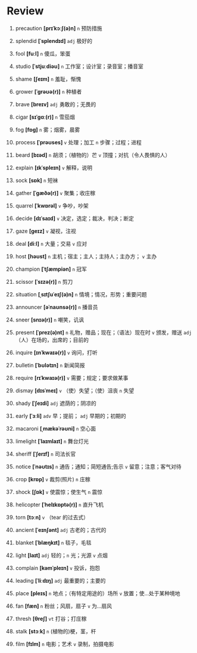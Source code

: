 # Review
1. precaution **[prɪˈkɔːʃ(ə)n]** `n` 预防措施

2. splendid **[ˈsplendɪd]** `adj` 极好的

3. fool **[fuːl]** `n` 傻瓜，笨蛋

4. studio **[ˈstjuːdiəʊ]** `n` 工作室；设计室；录音室；播音室

5. shame **[ʃeɪm]** `n` 羞耻，惭愧

6. grower **[ˈɡrəʊə(r)]** `n` 种植者

7. brave **[breɪv]** `adj` 勇敢的；无畏的

8. cigar **[sɪˈɡɑː(r)]** `n` 雪茄烟

9. fog **[fɒɡ]** `n` 雾；烟雾，晨雾

10. process **[ˈprəʊses]** `v` 处理；加工 `n` 步骤；过程；进程

11. beard **[bɪəd]** `n` 胡须；（植物的）芒 `v` 顶撞；对抗（令人畏惧的人）

12. explain **[ɪkˈspleɪn]** `v` 解释，说明

13. sock **[sɒk]** `n` 短袜

14. gather **[ˈɡæðə(r)]** `v` 聚集；收庄稼

15. quarrel **[ˈkwɒrəl]** `v` 争吵，吵架

16. decide **[dɪˈsaɪd]** `v` 决定，选定；裁决，判决；断定

17. gaze **[ɡeɪz]** `v` 凝视，注视

18. deal **[diːl]** `n` 大量；交易 `v` 应对

19. host **[həʊst]** `n` 主机；宿主；主人；主持人；主办方； `v` 主办

20. champion **[ˈtʃæmpiən]** `n` 冠军

21. scissor **[ˈsɪzə(r)]** `n` 剪刀

22. situation **[ˌsɪtʃuˈeɪʃ(ə)n]** `n` 情境；情况，形势；重要问题

23. announcer **[əˈnaʊnsə(r)]** `n` 播音员

24. sneer **[snɪə(r)]** `n` 嘲笑，讥讽

25. present **[ˈprez(ə)nt]** `n` 礼物，赠品；现在；（语法）现在时 `v` 颁发，赠送 `adj` （人）在场的，出席的；目前的

26. inquire **[ɪnˈkwaɪə(r)]** `v` 询问，打听

27. bulletin **[ˈbʊlətɪn]** `n` 新闻简报

28. require **[rɪˈkwaɪə(r)]** `v` 需要；规定；要求做某事

29. dismay **[dɪsˈmeɪ]** `v` （使）失望；（使）沮丧 `n` 失望

30. shady **[ˈʃeɪdi]** `adj` 遮荫的；阴凉的

31. early **[ˈɜːli]** `adv` 早；提前； `adj` 早期的；初期的

32. macaroni **[ˌmækəˈrəʊni]** `n` 空心面

33. limelight **[ˈlaɪmlaɪt]** `n` 舞台灯光

34. sheriff **[ˈʃerɪf]** `n` 司法长官

35. notice **[ˈnəʊtɪs]** `n` 通告；通知；简短通告;告示 `v` 留意；注意；客气对待

36. crop **[krɒp]** `v` 裁剪(照片) `n` 庄稼

37. shock **[ʃɒk]** `v` 使震惊；使生气 `n` 震惊

38. helicopter **[ˈhelɪkɒptə(r)]** `n` 直升飞机

39. torn **[tɔːn]** `v` （tear 的过去式）

40. ancient **[ˈeɪnʃənt]** `adj` 古老的；古代的

41. blanket **[ˈblæŋkɪt]** `n` 毯子，毛毯

42. light **[laɪt]** `adj` 轻的；`n` 光；光源 `v` 点烟

43. complain **[kəmˈpleɪn]** `v` 投诉，抱怨

44. leading **[ˈliːdɪŋ]** `adj` 最重要的；主要的

45. place **[pleɪs]** `n` 地点；（有特定用途的）场所 `v` 放置；使...处于某种境地

46. fan **[fæn]** `n` 粉丝；风扇，扇子 `v` 为...扇风

47. thresh **[θreʃ]** `vt` 打谷；打庄稼

48. stalk **[stɔːk]** `n` (植物的)梗，茎，杆

49. film **[fɪlm]** `n` 电影；艺术 `v` 录制，拍摄电影

